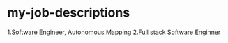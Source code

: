 # my-job-descriptions

1.[Software Engineer, Autonomous Mapping](Software_Engineer-Autonomous_Mapping.md)
2.[Full stack Software Enginner](Software_Engineer-Full_Stack.md)
